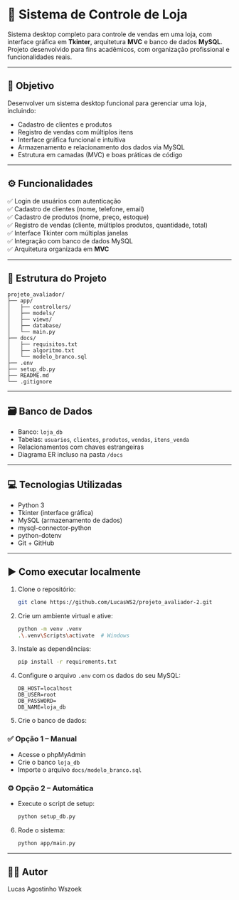 # 🏪 Sistema de Controle de Loja

Sistema desktop completo para controle de vendas em uma loja, com interface gráfica em **Tkinter**, arquitetura **MVC** e banco de dados **MySQL**. Projeto desenvolvido para fins acadêmicos, com organização profissional e funcionalidades reais.

---

## 🎯 Objetivo

Desenvolver um sistema desktop funcional para gerenciar uma loja, incluindo:
- Cadastro de clientes e produtos
- Registro de vendas com múltiplos itens
- Interface gráfica funcional e intuitiva
- Armazenamento e relacionamento dos dados via MySQL
- Estrutura em camadas (MVC) e boas práticas de código

---

## ⚙️ Funcionalidades

✅ Login de usuários com autenticação  
✅ Cadastro de clientes (nome, telefone, email)  
✅ Cadastro de produtos (nome, preço, estoque)  
✅ Registro de vendas (cliente, múltiplos produtos, quantidade, total)  
✅ Interface Tkinter com múltiplas janelas  
✅ Integração com banco de dados MySQL  
✅ Arquitetura organizada em **MVC**

---

## 🧱 Estrutura do Projeto

```
projeto_avaliador/
├── app/
│   ├── controllers/
│   ├── models/
│   ├── views/
│   ├── database/
│   └── main.py
├── docs/
│   ├── requisitos.txt
│   ├── algoritmo.txt 
│   └── modelo_branco.sql
├── .env
├── setup_db.py
├── README.md
└── .gitignore
```

---

## 🗃 Banco de Dados

- Banco: `loja_db`
- Tabelas: `usuarios`, `clientes`, `produtos`, `vendas`, `itens_venda`
- Relacionamentos com chaves estrangeiras
- Diagrama ER incluso na pasta `/docs`

---

## 💻 Tecnologias Utilizadas

- Python 3
- Tkinter (interface gráfica)
- MySQL (armazenamento de dados)
- mysql-connector-python
- python-dotenv
- Git + GitHub

---

## ▶️ Como executar localmente

1. Clone o repositório:
   ```bash
   git clone https://github.com/LucasWS2/projeto_avaliador-2.git
   ```

2. Crie um ambiente virtual e ative:
   ```bash
   python -m venv .venv
   .\.venv\Scripts\activate  # Windows
   ```

3. Instale as dependências:
   ```bash
   pip install -r requirements.txt
   ```

4. Configure o arquivo `.env` com os dados do seu MySQL:
   ```env
   DB_HOST=localhost
   DB_USER=root
   DB_PASSWORD=
   DB_NAME=loja_db
   ```

5. Crie o banco de dados:

### ✅ Opção 1 – Manual
- Acesse o phpMyAdmin
- Crie o banco `loja_db`
- Importe o arquivo `docs/modelo_branco.sql`

### ⚙️ Opção 2 – Automática
- Execute o script de setup:
   ```bash
   python setup_db.py
   ```

6. Rode o sistema:
   ```bash
   python app/main.py
   ```

---

## 👨‍💻 Autor

Lucas Agostinho Wszoek
